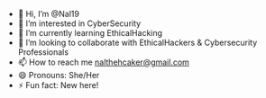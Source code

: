 - 👋 Hi, I’m @Nal19
- 👀 I’m interested in CyberSecurity
- 🌱 I’m currently learning EthicalHacking
- 💞️ I’m looking to collaborate with EthicalHackers & Cybersecurity Professionals
- 📫 How to reach me nalthehcaker@gmail.com
- 😄 Pronouns: She/Her
- ⚡ Fun fact: New here!

<!---
Nal19/Nal19 is a ✨ special ✨ repository because its `README.md` (this file) appears on your GitHub profile.
You can click the Preview link to take a look at your changes.
--->
